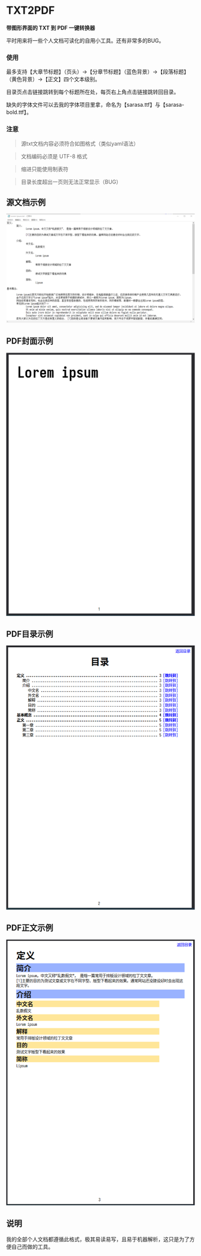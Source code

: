 # TXT2PDF
**带图形界面的 TXT 到 PDF 一键转换器**

平时用来将一些个人文档可读化的自用小工具。还有非常多的BUG。

### 使用

最多支持【大章节标题】（页头）->【分章节标题】（蓝色背景）->【段落标题】（黄色背景）->【正文】四个文本级别。

目录页点击链接跳转到每个标题所在处，每页右上角点击链接跳转回目录。

缺失的字体文件可以去我的字体项目里拿，命名为【sarasa.ttf】与【sarasa-bold.ttf】。

### 注意

> 源txt文档内容必须符合如图格式（类似yaml语法）

> 文档编码必须是 UTF-8 格式

> 缩进只能使用制表符

> 目录长度超出一页则无法正常显示（BUG）

## 源文档示例

![preview](https://github.com/Buggist/TXT2PDF/blob/main/demo/%E6%BA%90%E6%96%87%E6%A1%A3%E7%A4%BA%E4%BE%8B.png?raw=true)

## PDF封面示例

![preview](https://github.com/Buggist/TXT2PDF/blob/main/demo/%E5%B0%81%E9%9D%A2%E7%A4%BA%E4%BE%8B.png?raw=true)

## PDF目录示例

![preview](https://github.com/Buggist/TXT2PDF/blob/main/demo/%E7%9B%AE%E5%BD%95%E7%A4%BA%E4%BE%8B.png?raw=true)

## PDF正文示例

![preview](https://github.com/Buggist/TXT2PDF/blob/main/demo/%E6%AD%A3%E6%96%87%E7%A4%BA%E4%BE%8B.png?raw=true)

## 说明

我的全部个人文档都遵循此格式，极其易读易写，且易于机器解析，这只是为了方便自己而做的工具。
